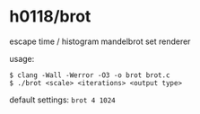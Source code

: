 # h0118/brot

escape time / histogram mandelbrot set renderer

usage:
```
$ clang -Wall -Werror -O3 -o brot brot.c
$ ./brot <scale> <iterations> <output type>
```
default settings: `brot 4 1024`
